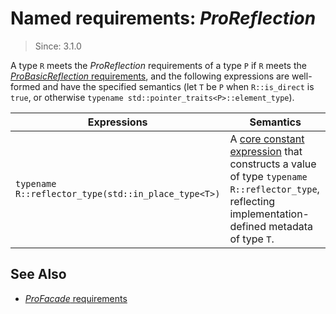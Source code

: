 # Named requirements: *ProReflection*

> Since: 3.1.0

A type `R` meets the *ProReflection* requirements of a type `P` if `R` meets the [*ProBasicReflection* requirements](ProBasicReflection.md), and the following expressions are well-formed and have the specified semantics (let `T` be `P` when `R::is_direct` is `true`, or otherwise `typename std::pointer_traits<P>::element_type`).

| Expressions                                         | Semantics                                                    |
| --------------------------------------------------- | ------------------------------------------------------------ |
| `typename R::reflector_type(std::in_place_type<T>)` | A [core constant expression](https://en.cppreference.com/w/cpp/language/constant_expression) that constructs a value of type `typename R::reflector_type`, reflecting implementation-defined metadata of type `T`. |

## See Also

- [*ProFacade* requirements](ProFacade.md)

